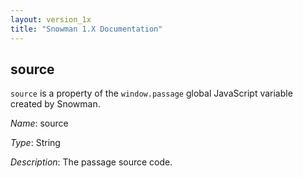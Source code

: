 ```yaml
---
layout: version_1x
title: "Snowman 1.X Documentation"
---
```


## source

`source` is a property of the `window.passage` global JavaScript variable created by Snowman.

*Name*: source

*Type*: String

*Description*: The passage source code.
